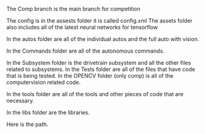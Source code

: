 The Comp branch is the main branch for competition

The config is in the assests folder it is called config.xml
The assets folder also includes all of the latest neural networks for tensorflow

In the autos folder are all of the individual autos and the full auto with vision.

In the Commands folder are all of the autonomous commands.

In the Subsystem folder is the drivetrain subsystem and all the other files related to subsystems.
In the Tests folder are all of the files that have code that is being tested.
In the OPENCV folder (only comp) is all of the computervision related code.

In the tools folder are all of the tools and other pieces of code that are necessary.

In the libs folder are the libraries.


Here is the path.
